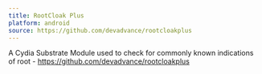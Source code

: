 ```yaml
---
title: RootCloak Plus
platform: android
source: https://github.com/devadvance/rootcloakplus
---
```


A Cydia Substrate Module used to check for commonly known indications of root - <https://github.com/devadvance/rootcloakplus>